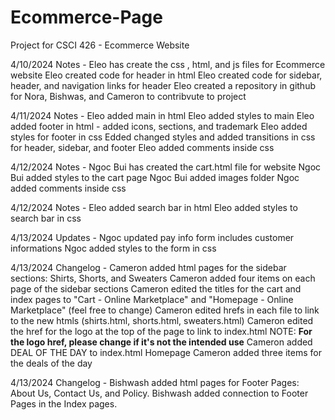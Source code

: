 # Ecommerce-Page
Project for CSCI 426 - Ecommerce Website


4/10/2024 Notes - 
Eleo has create the css , html, and js files for Ecommerce website
Eleo created code for header in html
Eleo created code for sidebar, header, and navigation links for header
Eleo created a repository in github for Nora, Bishwas, and Cameron to contribvute to project

4/11/2024 Notes - 
Eleo added main in html
Eleo added styles to main
Eleo added footer in html - added icons, sections, and trademark
Eleo added styles for footer in css
Edded changed styles and added transitions in css for header, sidebar, and footer
Eleo added comments inside css

4/12/2024 Notes -
Ngoc Bui has created the cart.html file for website
Ngoc Bui added styles to the cart page
Ngoc Bui added images folder 
Ngoc added comments inside css

4/12/2024 Notes - 
Eleo added search bar in html
Eleo added styles to search bar in css

4/13/2024 Updates -
Ngoc updated pay info form includes customer informations
Ngoc added styles to the form in css

4/13/2024 Changelog -
Cameron added html pages for the sidebar sections: Shirts, Shorts, and Sweaters
Cameron added four items on each page of the sidebar sections
Cameron edited the titles for the cart and index pages to "Cart - Online Marketplace" and "Homepage - Online Marketplace" 
	(feel free to change)
Cameron edited hrefs in each file to link to the new htmls (shirts.html, shorts.html, sweaters.html)
Cameron edited the href for the logo at the top of the page to link to index.html 
	NOTE: **For the logo href, please change if it's not the intended use**
Cameron added DEAL OF THE DAY to index.html Homepage
Cameron added three items for the deals of the day

4/13/2024 Changelog -
Bishwash added html pages for Footer Pages: About Us, Contact Us, and Policy.
Bishwash added connection to Footer Pages in the Index pages.

